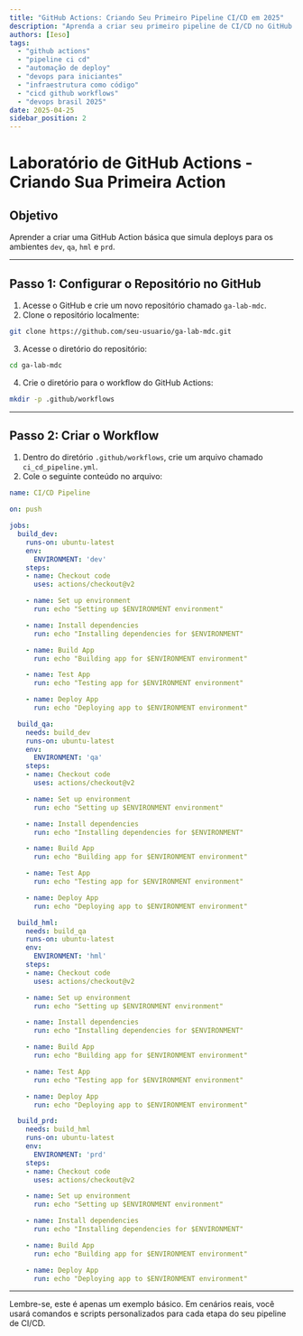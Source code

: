 ```yaml
---
title: "GitHub Actions: Criando Seu Primeiro Pipeline CI/CD em 2025"
description: "Aprenda a criar seu primeiro pipeline de CI/CD no GitHub usando Actions, simulando deploys para ambientes dev, qa, hml e prd. Tutorial prático para quem quer dominar automação de workflows DevOps."
authors: [Ieso]
tags:
  - "github actions"
  - "pipeline ci cd"
  - "automação de deploy"
  - "devops para iniciantes"
  - "infraestrutura como código"
  - "cicd github workflows"
  - "devops brasil 2025"
date: 2025-04-25
sidebar_position: 2
---
```


# Laboratório de GitHub Actions - Criando Sua Primeira Action

## Objetivo
Aprender a criar uma GitHub Action básica que simula deploys para os ambientes `dev`, `qa`, `hml` e `prd`.

---

## Passo 1: Configurar o Repositório no GitHub

1. Acesse o GitHub e crie um novo repositório chamado `ga-lab-mdc`.
2. Clone o repositório localmente:

```bash
git clone https://github.com/seu-usuario/ga-lab-mdc.git
```

3. Acesse o diretório do repositório:

```bash
cd ga-lab-mdc
```

4. Crie o diretório para o workflow do GitHub Actions:

```bash
mkdir -p .github/workflows
```

---

## Passo 2: Criar o Workflow

1. Dentro do diretório `.github/workflows`, crie um arquivo chamado `ci_cd_pipeline.yml`.
2. Cole o seguinte conteúdo no arquivo:

```yaml
name: CI/CD Pipeline

on: push

jobs:
  build_dev:
    runs-on: ubuntu-latest
    env:
      ENVIRONMENT: 'dev'
    steps:
    - name: Checkout code
      uses: actions/checkout@v2

    - name: Set up environment
      run: echo "Setting up $ENVIRONMENT environment"

    - name: Install dependencies
      run: echo "Installing dependencies for $ENVIRONMENT"

    - name: Build App
      run: echo "Building app for $ENVIRONMENT environment"

    - name: Test App
      run: echo "Testing app for $ENVIRONMENT environment"

    - name: Deploy App
      run: echo "Deploying app to $ENVIRONMENT environment"

  build_qa:
    needs: build_dev
    runs-on: ubuntu-latest
    env:
      ENVIRONMENT: 'qa'
    steps:
    - name: Checkout code
      uses: actions/checkout@v2

    - name: Set up environment
      run: echo "Setting up $ENVIRONMENT environment"

    - name: Install dependencies
      run: echo "Installing dependencies for $ENVIRONMENT"

    - name: Build App
      run: echo "Building app for $ENVIRONMENT environment"

    - name: Test App
      run: echo "Testing app for $ENVIRONMENT environment"

    - name: Deploy App
      run: echo "Deploying app to $ENVIRONMENT environment"

  build_hml:
    needs: build_qa
    runs-on: ubuntu-latest
    env:
      ENVIRONMENT: 'hml'
    steps:
    - name: Checkout code
      uses: actions/checkout@v2

    - name: Set up environment
      run: echo "Setting up $ENVIRONMENT environment"

    - name: Install dependencies
      run: echo "Installing dependencies for $ENVIRONMENT"

    - name: Build App
      run: echo "Building app for $ENVIRONMENT environment"

    - name: Test App
      run: echo "Testing app for $ENVIRONMENT environment"

    - name: Deploy App
      run: echo "Deploying app to $ENVIRONMENT environment"

  build_prd:
    needs: build_hml
    runs-on: ubuntu-latest
    env:
      ENVIRONMENT: 'prd'
    steps:
    - name: Checkout code
      uses: actions/checkout@v2

    - name: Set up environment
      run: echo "Setting up $ENVIRONMENT environment"

    - name: Install dependencies
      run: echo "Installing dependencies for $ENVIRONMENT"

    - name: Build App
      run: echo "Building app for $ENVIRONMENT environment"

    - name: Deploy App
      run: echo "Deploying app to $ENVIRONMENT environment"
```

---

Lembre-se, este é apenas um exemplo básico. Em cenários reais, você usará comandos e scripts personalizados para cada etapa do seu pipeline de CI/CD.